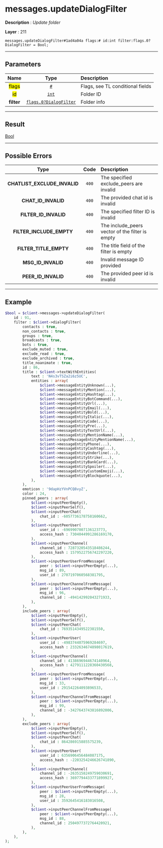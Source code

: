 # messages.updateDialogFilter

**Description** : *Update folder*

**Layer** : 211

```tl
messages.updateDialogFilter#1ad4a04a flags:# id:int filter:flags.0?DialogFilter = Bool;
```

---

## Parameters

| Name | Type | Description |
| :---: | :---: | :--- |
| <mark>flags</mark> | [`#`](type/#) | Flags, see TL conditional fields |
| <mark>id</mark> | [`int`](type/int) | Folder ID |
| **filter** | [`flags.0?DialogFilter`](type/DialogFilter) | Folder info |

---

## Result

[Bool](type/Bool)

---

## Possible Errors

| Type | Code | Description |
| :---: | :---: | :--- |
| **CHATLIST_EXCLUDE_INVALID** | `400` | The specified exclude_peers are invalid |
| **CHAT_ID_INVALID** | `400` | The provided chat id is invalid |
| **FILTER_ID_INVALID** | `400` | The specified filter ID is invalid |
| **FILTER_INCLUDE_EMPTY** | `400` | The include_peers vector of the filter is empty |
| **FILTER_TITLE_EMPTY** | `400` | The title field of the filter is empty |
| **MSG_ID_INVALID** | `400` | Invalid message ID provided |
| **PEER_ID_INVALID** | `400` | The provided peer id is invalid |

---

## Example

```php
$bool = $client->messages->updateDialogFilter(
	id : 91,
	filter : $client->dialogFilter(
		contacts : true,
		non_contacts : true,
		groups : true,
		broadcasts : true,
		bots : true,
		exclude_muted : true,
		exclude_read : true,
		exclude_archived : true,
		title_noanimate : true,
		id : 86,
		title : $client->textWithEntities(
			text : 'N4s3vTSZa2i6z5UC',
			entities : array(
				$client->messageEntityUnknown(...),
				$client->messageEntityMention(...),
				$client->messageEntityHashtag(...),
				$client->messageEntityBotCommand(...),
				$client->messageEntityUrl(...),
				$client->messageEntityEmail(...),
				$client->messageEntityBold(...),
				$client->messageEntityItalic(...),
				$client->messageEntityCode(...),
				$client->messageEntityPre(...),
				$client->messageEntityTextUrl(...),
				$client->messageEntityMentionName(...),
				$client->inputMessageEntityMentionName(...),
				$client->messageEntityPhone(...),
				$client->messageEntityCashtag(...),
				$client->messageEntityUnderline(...),
				$client->messageEntityStrike(...),
				$client->messageEntityBankCard(...),
				$client->messageEntitySpoiler(...),
				$client->messageEntityCustomEmoji(...),
				$client->messageEntityBlockquote(...),
			),
		),
		emoticon : '9dapHzYVnPCQ8vyZ',
		color : 24,
		pinned_peers : array(
			$client->inputPeerEmpty(),
			$client->inputPeerSelf(),
			$client->inputPeerChat(
				chat_id : -6057736178758160662,
			),
			$client->inputPeerUser(
				user_id : -6969907007136123773,
				access_hash : 7304044991286169170,
			),
			$client->inputPeerChannel(
				channel_id : 7287320543518486244,
				access_hash : 1579522756742297220,
			),
			$client->inputPeerUserFromMessage(
				peer : $client->inputPeerEmpty(...),
				msg_id : 89,
				user_id : 2707197060568381795,
			),
			$client->inputPeerChannelFromMessage(
				peer : $client->inputPeerEmpty(...),
				msg_id : 96,
				channel_id : -494142992043271933,
			),
		),
		include_peers : array(
			$client->inputPeerEmpty(),
			$client->inputPeerSelf(),
			$client->inputPeerChat(
				chat_id : 7693514349522381550,
			),
			$client->inputPeerUser(
				user_id : -4983744075969284697,
				access_hash : 2332634674898017619,
			),
			$client->inputPeerChannel(
				channel_id : 4138696944674140964,
				access_hash : 4279111228360430568,
			),
			$client->inputPeerUserFromMessage(
				peer : $client->inputPeerEmpty(...),
				msg_id : 33,
				user_id : 291542264093896533,
			),
			$client->inputPeerChannelFromMessage(
				peer : $client->inputPeerEmpty(...),
				msg_id : 99,
				channel_id : -3427643743816892006,
			),
		),
		exclude_peers : array(
			$client->inputPeerEmpty(),
			$client->inputPeerSelf(),
			$client->inputPeerChat(
				chat_id : 864286915885575239,
			),
			$client->inputPeerUser(
				user_id : 6356906456484087175,
				access_hash : -2203254246626741890,
			),
			$client->inputPeerChannel(
				channel_id : -2635158249759030691,
				access_hash : 3697794433771899927,
			),
			$client->inputPeerUserFromMessage(
				peer : $client->inputPeerEmpty(...),
				msg_id : 28,
				user_id : 3592645416183016508,
			),
			$client->inputPeerChannelFromMessage(
				peer : $client->inputPeerEmpty(...),
				msg_id : 88,
				channel_id : 2504977372764420921,
			),
		),
	),
);
```